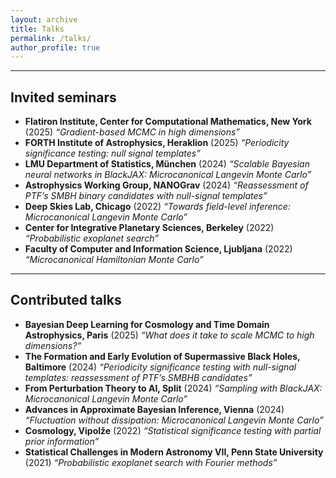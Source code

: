 ```yaml
---
layout: archive
title: Talks
permalink: /talks/
author_profile: true
---
```


---

## Invited seminars

- **Flatiron Institute, Center for Computational Mathematics, New York** (2025)
  *“Gradient-based MCMC in high dimensions”*
- **FORTH Institute of Astrophysics, Heraklion** (2025)
  *“Periodicity significance testing: null signal templates”*
- **LMU Department of Statistics, München** (2024)
  *“Scalable Bayesian neural networks in BlackJAX: Microcanonical Langevin Monte Carlo”*
- **Astrophysics Working Group, NANOGrav** (2024)
  *“Reassessment of PTF’s SMBH binary candidates with null-signal templates”*
- **Deep Skies Lab, Chicago** (2022)
  *“Towards field-level inference: Microcanonical Langevin Monte Carlo”*
- **Center for Integrative Planetary Sciences, Berkeley** (2022)
  *“Probabilistic exoplanet search”*
- **Faculty of Computer and Information Science, Ljubljana** (2022)
  *“Microcanonical Hamiltonian Monte Carlo”*

---

## Contributed talks

- **Bayesian Deep Learning for Cosmology and Time Domain Astrophysics, Paris** (2025)
  *“What does it take to scale MCMC to high dimensions?”*
- **The Formation and Early Evolution of Supermassive Black Holes, Baltimore** (2024)
  *“Periodicity significance testing with null-signal templates: reassessment of PTF’s SMBHB candidates”*
- **From Perturbation Theory to AI, Split** (2024)
  *“Sampling with BlackJAX: Microcanonical Langevin Monte Carlo”*
- **Advances in Approximate Bayesian Inference, Vienna** (2024)
  *“Fluctuation without dissipation: Microcanonical Langevin Monte Carlo”*
- **Cosmology, Vipolže** (2022)
  *“Statistical significance testing with partial prior information”*
- **Statistical Challenges in Modern Astronomy VII, Penn State University** (2021)
  *“Probabilistic exoplanet search with Fourier methods”*
